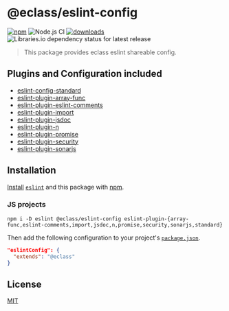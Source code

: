 # @eclass/eslint-config

[![npm](https://img.shields.io/npm/v/@eclass/eslint-config.svg)](https://www.npmjs.com/package/@eclass/eslint-config)
![Node.js CI](https://github.com/eclass/eslint-config/workflows/Node.js%20CI/badge.svg)
[![downloads](https://img.shields.io/npm/dt/@eclass/eslint-config.svg)](https://www.npmjs.com/package/@eclass/eslint-config)
![Libraries.io dependency status for latest release](https://img.shields.io/librariesio/release/npm/@eclass/eslint-config)

> This package provides eclass eslint shareable config.

## Plugins and Configuration included

- [eslint-config-standard](https://www.npmjs.com/package/eslint-config-standard)
- [eslint-plugin-array-func](https://www.npmjs.com/package/eslint-plugin-array-func)
- [eslint-plugin-eslint-comments](https://www.npmjs.com/package/eslint-plugin-eslint-comments)
- [eslint-plugin-import](https://www.npmjs.com/package/eslint-plugin-import)
- [eslint-plugin-jsdoc](https://www.npmjs.com/package/eslint-plugin-jsdoc)
- [eslint-plugin-n](https://www.npmjs.com/package/eslint-plugin-n)
- [eslint-plugin-promise](https://www.npmjs.com/package/eslint-plugin-promise)
- [eslint-plugin-security](https://www.npmjs.com/package/eslint-plugin-security)
- [eslint-plugin-sonarjs](https://www.npmjs.com/package/eslint-plugin-sonarjs)

## Installation

[Install](https://docs.npmjs.com/cli/install) [`eslint`](https://www.npmjs.com/package/eslint) and this package with [npm](https://docs.npmjs.com/about-npm/).

### JS projects

```
npm i -D eslint @eclass/eslint-config eslint-plugin-{array-func,eslint-comments,import,jsdoc,n,promise,security,sonarjs,standard}
```

Then add the following configuration to your project's [`package.json`](https://docs.npmjs.com/files/package.json).

```json
"eslintConfig": {
  "extends": "@eclass"
}
```

## License

[MIT](https://tldrlegal.com/license/mit-license)
